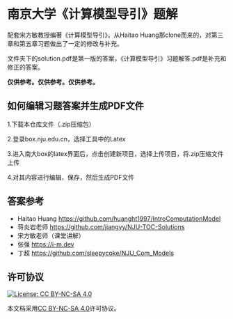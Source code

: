 # 南京大学《计算模型导引》题解

配套宋方敏教授编著《计算模型导引》。从Haitao Huang那clone而来的，对第三章和第五章习题做出了一定的修改与补充。

文件夹下的solution.pdf是第一版的答案，《计算模型导引》习题解答.pdf是补充和修正的答案。

**仅供参考。仅供参考。仅供参考。**

## 如何编辑习题答案并生成PDF文件

1.下载本仓库文件（.zip压缩包）

2.登录box.nju.edu.cn，选择工具中的Latex

3.进入南大box的latex界面后，点击<kbd>创建新项目</kbd>，选择<kbd>上传项目</kbd>，将.zip压缩文件上传

4.对其内容进行编辑，保存，然后生成PDF文件

## 答案参考

* Haitao Huang https://github.com/huanght1997/IntroComputationModel
* 蒋炎岩老师 https://github.com/jiangyy/NJU-TOC-Solutions
* 宋方敏老师（课堂讲解）
* 张强 https://i-m.dev
* 丁超 https://github.com/sleepycoke/NJU_Com_Models


## 许可协议
[![License: CC BY-NC-SA 4.0](https://mirrors.creativecommons.org/presskit/buttons/88x31/svg/by-nc-sa.svg)](https://creativecommons.org/licenses/by-nc-sa/4.0/)

本文档采用[CC BY-NC-SA 4.0](https://creativecommons.org/licenses/by-nc-sa/4.0/)许可协议。

